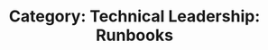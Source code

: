 ---
layout: category
title: 'Category: Technical Leadership: Runbooks'
tag: technical_leadership,runbooks
---
